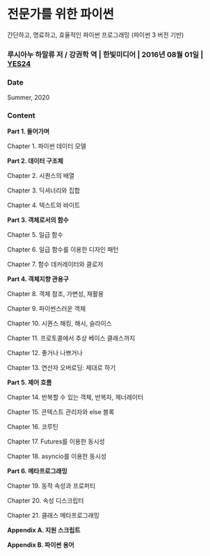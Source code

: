 # 전문가를 위한 파이썬
간단하고, 명료하고, 효율적인 파이썬 프로그래밍 (파이썬 3 버전 기반)

### 루시아누 하말류 저 / 강권학 역 | 한빛미디어  | 2016년 08월 01일 | [YES24](http://www.yes24.com/Product/Goods/30231768)

### Date

Summer, 2020

### Content

**Part 1. 들어가며**

Chapter 1. 파이썬 데이터 모델

**Part 2. 데이터 구조체**

Chapter 2. 시퀀스의 배열

Chapter 3. 딕셔너리와 집합

Chapter 4. 텍스트와 바이트

**Part 3. 객체로서의 함수**

Chapter 5. 일급 함수

Chapter 6. 일급 함수를 이용한 디자인 패턴

Chapter 7. 함수 데커레이터와 클로저

**Part 4. 객체지향 관용구**

Chapter 8. 객체 참조, 가변성, 재활용

Chapter 9. 파이썬스러운 객체

Chapter 10. 시퀀스 해킹, 해시, 슬라이스

Chapter 11. 프로토콜에서 추상 베이스 클래스까지

Chapter 12. 좋거나 나쁘거나

Chapter 13. 연산자 오버로딩: 제대로 하기

**Part 5. 제어 흐름**

Chapter 14. 반복할 수 있는 객체, 반복자, 제너레이터

Chapter 15. 콘텍스트 관리자와 else 블록

Chapter 16. 코루틴

Chapter 17. Futures를 이용한 동시성

Chapter 18. asyncio를 이용한 동시성

**Part 6. 메타프로그래밍**

Chapter 19. 동적 속성과 프로퍼티

Chapter 20. 속성 디스크립터

Chapter 21. 클래스 메타프로그래밍

**Appendix A. 지원 스크립트**

**Appendix B. 파이썬 용어**
